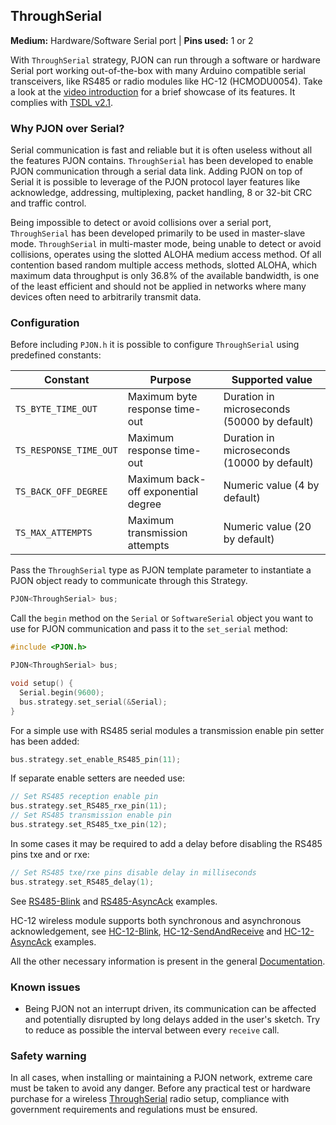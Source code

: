 ## ThroughSerial

**Medium:** Hardware/Software Serial port |
**Pins used:** 1 or 2

With `ThroughSerial` strategy, PJON can run through a software or hardware Serial port working out-of-the-box with many Arduino compatible serial transceivers, like RS485 or radio modules like HC-12 (HCMODU0054). Take a look at the [video introduction](https://www.youtube.com/watch?v=H4jUsgvM-lw) for a brief showcase of its features. It complies with [TSDL v2.1](/src/strategies/ThroughSerial/specification/TSDL-specification-v2.1.md).

### Why PJON over Serial?
Serial communication is fast and reliable but it is often useless without all the features PJON contains. `ThroughSerial` has been developed to enable PJON communication through a serial data link. Adding PJON on top of Serial it is possible to leverage of the PJON protocol layer features like acknowledge, addressing, multiplexing, packet handling, 8 or 32-bit CRC and traffic control.

Being impossible to detect or avoid collisions over a serial port, `ThroughSerial` has been developed primarily to be used in master-slave mode. `ThroughSerial` in multi-master mode, being unable to detect or avoid collisions, operates using the slotted ALOHA medium access method. Of all contention based random multiple access methods, slotted ALOHA, which maximum data throughput is only 36.8% of the available bandwidth, is one of the least efficient and should not be applied in networks where many devices often need to arbitrarily transmit data.

### Configuration
Before including `PJON.h` it is possible to configure `ThroughSerial` using predefined constants:

| Constant                | Purpose                             | Supported value                            |
| ----------------------- |------------------------------------ | ------------------------------------------ |
| `TS_BYTE_TIME_OUT`      | Maximum byte response time-out      | Duration in microseconds (50000 by default) |
| `TS_RESPONSE_TIME_OUT`  | Maximum response time-out           | Duration in microseconds (10000 by default) |
| `TS_BACK_OFF_DEGREE`  | Maximum back-off exponential degree | Numeric value (4 by default)               |
| `TS_MAX_ATTEMPTS`     | Maximum transmission attempts       | Numeric value (20 by default)              |


Pass the `ThroughSerial` type as PJON template parameter to instantiate a PJON object ready to communicate through this Strategy.
```cpp  
PJON<ThroughSerial> bus;
```
Call the `begin` method on the `Serial` or `SoftwareSerial`  object you want to use for PJON communication and pass it to the `set_serial` method:
```cpp  
#include <PJON.h>

PJON<ThroughSerial> bus;

void setup() {
  Serial.begin(9600);
  bus.strategy.set_serial(&Serial);
}
```
For a simple use with RS485 serial modules a transmission enable pin setter has been added:
```cpp  
bus.strategy.set_enable_RS485_pin(11);
```
If separate enable setters are needed use:
```cpp  
// Set RS485 reception enable pin
bus.strategy.set_RS485_rxe_pin(11);
// Set RS485 transmission enable pin
bus.strategy.set_RS485_txe_pin(12);
```
In some cases it may be required to add a delay before disabling the RS485 pins txe and or rxe:
```cpp
// Set RS485 txe/rxe pins disable delay in milliseconds
bus.strategy.set_RS485_delay(1);
```

See [RS485-Blink](../../examples/ARDUINO/Local/ThroughSerial/RS485-Blink) and [RS485-AsyncAck](../../examples/ARDUINO/Local/ThroughSerial/RS485-AsyncAck) examples.

HC-12 wireless module supports both synchronous and asynchronous acknowledgement, see [HC-12-Blink](../../examples/ARDUINO/Local/ThroughSerial/HC-12-Blink), [HC-12-SendAndReceive](../../examples/ARDUINO/Local/ThroughSerial/HC-12-SendAndReceive) and [HC-12-AsyncAck](../../examples/ARDUINO/Local/ThroughSerial/HC-12-AsyncAck) examples.

All the other necessary information is present in the general [Documentation](/documentation).

### Known issues
- Being PJON not an interrupt driven, its communication can be affected and potentially disrupted by long delays added in the user's sketch. Try to reduce as possible the interval between every `receive` call.

### Safety warning
In all cases, when installing or maintaining a PJON network, extreme care must be taken to avoid any danger. Before any practical test or hardware purchase for a wireless [ThroughSerial](/src/strategies/ThroughSerial) radio setup, compliance with government requirements and regulations must be ensured.
